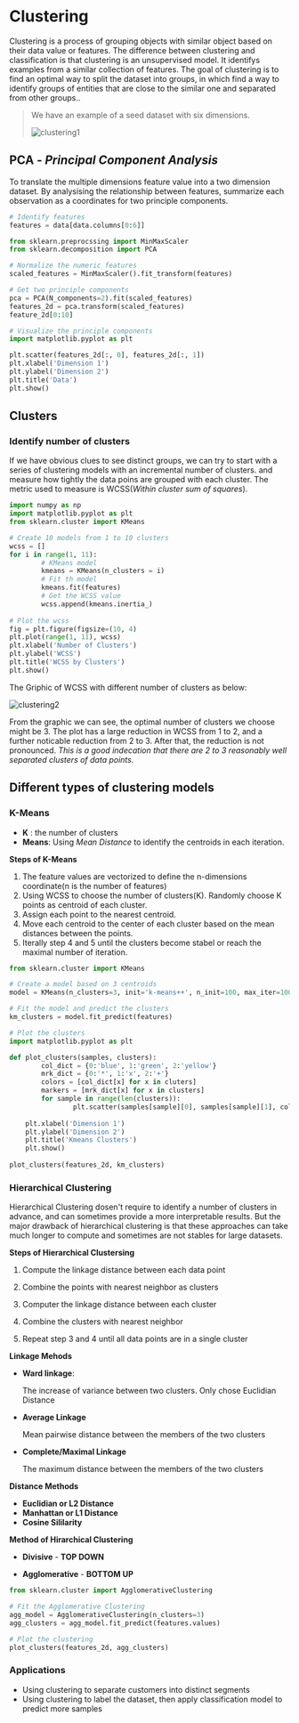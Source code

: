 # Clustering

Clustering is a process of grouping objects with similar object based on their data value or features. The difference between clustering and classification is that clustering is an unsupervised model. It identifys examples from a similar collection of features. The goal of clustering is to find an optimal way to split the dataset into groups, in which find a way to identify groups of entities that are close to the similar one and separated from other groups..



> We have an example of a seed dataset with six dimensions.
>
> ![clustering1](/Users/xiao/Projects/git/Microsoft-Azure-Data-Science/documents/images/clustering1.png)
>
> 



## PCA - *Principal Component Analysis*

To translate the multiple dimensions feature value into a two dimension dataset. By analysising the relationship between features, summarize each observation as a coordinates for two principle components.

```python
# Identify features
features = data[data.columns[0:6]]

from sklearn.preprocssing import MinMaxScaler
from sklearn.decomposition import PCA

# Normalize the numeric features
scaled_features = MinMaxScaler().fit_transform(features)

# Get two principle components
pca = PCA(N_components=2).fit(scaled_features)
features_2d = pca.transform(scaled_features)
feature_2d[0:10]

# Visualize the principle components
import matplotlib.pyplot as plt

plt.scatter(features_2d[:, 0], features_2d[:, 1])
plt.xlabel('Dimension 1')
plt.ylabel('Dimension 2')
plt.title('Data')
plt.show()
```



## Clusters

### Identify number of clusters

If we have obvious clues to see distinct groups, we can try to start with a series of clustering models with an incremental number of clusters. and measure how tightly the data poins are grouped with each cluster. The metric used to measure is WCSS(*Within cluster sum of squares*).

```python
import numpy as np
import matplotlib.pyplot as plt
from sklearn.cluster import KMeans

# Create 10 models from 1 to 10 clusters
wcss = []
for i in range(1, 11):
		# KMeans model
		kmeans = KMeans(n_clusters = i)
		# Fit th model
		kmeans.fit(features)
		# Get the WCSS value
		wcss.append(kmeans.inertia_)
		
# Plot the wcss
fig = plt.figure(figsize=(10, 4)
plt.plot(range(1, 11), wcss)
plt.xlabel('Number of Clusters')
plt.ylabel('WCSS')
plt.title('WCSS by Clusters')
plt.show()

```

The Griphic of WCSS with different number of clusters as below:

![clustering2](/Users/xiao/Projects/git/Microsoft-Azure-Data-Science/documents/images/clustering2.png)

From the graphic we can see, the optimal number of clusters we choose might be 3. The plot has a large reduction in WCSS from 1 to 2, and a further noticable reduction from 2 to 3. After that, the reduction is not pronounced. *This is a good indecation that there are 2 to 3 reasonably well separated clusters of data points.*



## Different types of clustering models

### K-Means

* **K** : the number of clusters
* **Means**: Using *Mean Distance* to identify the centroids in each iteration.

**Steps of K-Means**

1. The feature values are vectorized to define the n-dimensions coordinate(n is the number of features)
2. Using WCSS to choose the number of clusters(K). Randomly choose K points as centroid of each cluster. 
3. Assign each point to the nearest centroid.
4. Move each centroid to the center of each cluster based on the mean distances between the points.
5. Iterally step 4 and 5 until the clusters become stabel or reach the maximal number of iteration.

```python
from sklearn.cluster import KMeans

# Create a model based on 3 centroids
model = KMeans(n_clusters=3, init='k-means++', n_init=100, max_iter=1000)

# Fit the model and predict the clusters
km_clusters = model.fit_predict(features)

# Plot the clusters
import matplotlib.pyplot as plt

def plot_clusters(samples, clusters):
		col_dict = {0:'blue', 1:'green', 2:'yellow'}
		mrk_dict = {0:'*', 1:'x', 2:'+'}
		colors = [col_dict[x] for x in cluters]
		markers = [mrk_dict[x] for x in clusters]
		for sample in range(len(clusters)):
				plt.scatter(samples[sample][0], samples[sample][1], color=colors, marker=markers)
        
    plt.xlabel('Dimension 1')
    plt.ylabel('Dimension 2')
    plt.title('Kmeans Clusters')
    plt.show()
    
plot_clusters(features_2d, km_clusters)
```



### Hierarchical Clustering

Hierarchical Clustering dosen't require to identify a number of clusters in advance, and can sometimes provide a more interpretable results. But the major drawback of hierarchical clustering is that these approaches can take much longer to compute and sometimes are not stables for large datasets.



**Steps of Hierarchical Clustersing**

1. Compute the linkage distance between each data point

2. Combine the points with nearest neighbor as clusters

3. Computer the linkage distance between each cluster

4. Combine the clusters with nearest neighbor

5. Repeat step 3 and 4 until all data points are in a single cluster

   

**Linkage Mehods**

* **Ward linkage**: 

  The increase of variance between two clusters. Only chose Euclidian Distance

* **Average Linkage**

  Mean pairwise distance between the members of the two clusters

* **Complete/Maximal Linkage**

  The maximum distance between the members of the two clusters

  

**Distance Methods**

* **Euclidian or L2 Distance**
* **Manhattan or L1 Distance**
* **Cosine Sililarity**



**Method of Hirarchical Clustering**

* **Divisive** - **TOP DOWN**

* **Agglomerative** - **BOTTOM UP**

  

```python
from sklearn.cluster import AgglomerativeClustering

# Fit the Agglomerative Clustering
agg_model = AgglomerativeClustering(n_clusters=3)
agg_clusters = agg_model.fit_predict(features.values)

# Plot the clustering
plot_clusters(features_2d, agg_clusters)
```



### Applications

* Using clustering to separate customers into distinct segments
* Using clustering to label the dataset, then apply classification model to predict more samples




